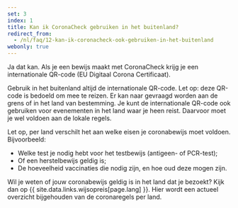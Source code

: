 ```yaml
---
set: 3
index: 1
title: Kan ik CoronaCheck gebruiken in het buitenland?
redirect_from: 
  - /nl/faq/12-kan-ik-coronacheck-ook-gebruiken-in-het-buitenland
webonly: true
---
```

Ja dat kan. Als je een bewijs maakt met CoronaCheck krijg je een internationale QR-code (EU Digitaal Corona Certificaat).

Gebruik in het buitenland altijd de internationale QR-code. Let op: deze QR-code is bedoeld om mee te reizen. Er kan naar gevraagd worden aan de grens of in het land van bestemming. Je kunt de internationale QR-code ook gebruiken voor evenementen in het land waar je heen reist. Daarvoor moet je wel voldoen aan de lokale regels.

Let op, per land verschilt het aan welke eisen je coronabewijs moet voldoen. Bijvoorbeeld:

- Welke test je nodig hebt voor het testbewijs (antigeen- of PCR-test);
- Of een herstelbewijs geldig is;
- De hoeveelheid vaccinaties die nodig zijn, en hoe oud deze mogen zijn.

Wil je weten of jouw coronabewijs geldig is in het land dat je bezoekt? Kijk dan op {{ site.data.links.wijsopreis[page.lang] }}. Hier wordt een actueel overzicht bijgehouden van de coronaregels per land.
